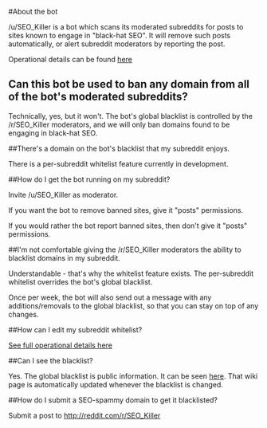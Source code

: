 #About the bot

/u/SEO_Killer is a bot which scans its moderated subreddits for posts to sites known to engage in "black-hat SEO". It will remove such posts automatically, or alert subreddit moderators by reporting the post.

Operational details can be found [here](http://reddit.com/r/SEO_Killer/wiki/guide)

## Can this bot be used to ban any domain from all of the bot's moderated subreddits?

Technically, yes, but it won't. The bot's global blacklist is controlled by the /r/SEO_Killer moderators, and we will only ban domains found to be engaging in black-hat SEO.

##There's a domain on the bot's blacklist that my subreddit enjoys.

There is a per-subreddit whitelist feature currently in development.

##How do I get the bot running on my subreddit?

Invite /u/SEO_Killer as moderator.

If you want the bot to remove banned sites, give it "posts" permissions.

If you would rather the bot report banned sites, then don't give it "posts" permissions.

##I'm not comfortable giving the /r/SEO_Killer moderators the ability to blacklist domains in my subreddit.

Understandable - that's why the whitelist feature exists. The per-subreddit whitelist overrides the bot's global blacklist.

Once per week, the bot will also send out a message with any additions/removals to the global blacklist, so that you can stay on top of any changes.

##How can I edit my subreddit whitelist?

[See full operational details here](http://reddit.com/r/SEO_Killer/wiki/guide)

##Can I see the blacklist?

Yes. The global blacklist is public information. It can be seen [here](http://reddit.com/r/seo_killer/wiki/ban_list). That wiki page is automatically updated whenever the blacklist is changed.

##How do I submit a SEO-spammy domain to get it blacklisted?

Submit a post to http://reddit.com/r/SEO_Killer
